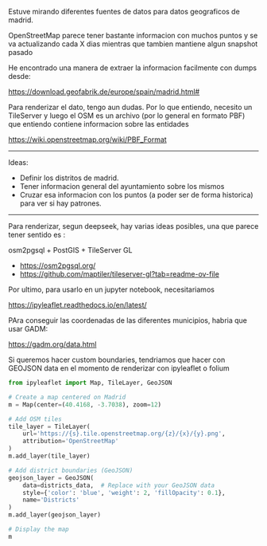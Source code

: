 Estuve mirando diferentes fuentes de datos para datos geograficos de madrid.

OpenStreetMap parece tener bastante informacion con muchos puntos y se va actualizando cada X dias mientras que tambien mantiene algun snapshot pasado

He encontrado una manera de extraer la informacion facilmente con dumps desde:

https://download.geofabrik.de/europe/spain/madrid.html#


Para renderizar el dato, tengo aun dudas. Por lo que entiendo, necesito un TileServer y luego el OSM es un archivo (por lo general en formato PBF) que entiendo contiene informacion sobre las entidades

https://wiki.openstreetmap.org/wiki/PBF_Format

---------------

Ideas:

* Definir los distritos de madrid.
* Tener informacion general del ayuntamiento sobre los mismos
* Cruzar esa informacion con los puntos (a poder ser de forma historica) para ver si hay patrones.


---------------

Para renderizar, segun deepseek, hay varias ideas posibles, una que parece tener sentido es :

osm2pgsql + PostGIS + TileServer GL


* https://osm2pgsql.org/
* https://github.com/maptiler/tileserver-gl?tab=readme-ov-file

Por ultimo, para usarlo en un jupyter notebook, necesitariamos

https://ipyleaflet.readthedocs.io/en/latest/

PAra conseguir las coordenadas de las diferentes municipios, habria que usar GADM:

https://gadm.org/data.html

Si queremos hacer custom boundaries, tendriamos que hacer con GEOJSON data en el momento de
renderizar con ipyleaflet o folium

```python
from ipyleaflet import Map, TileLayer, GeoJSON

# Create a map centered on Madrid
m = Map(center=(40.4168, -3.7038), zoom=12)

# Add OSM tiles
tile_layer = TileLayer(
    url='https://{s}.tile.openstreetmap.org/{z}/{x}/{y}.png',
    attribution='OpenStreetMap'
)
m.add_layer(tile_layer)

# Add district boundaries (GeoJSON)
geojson_layer = GeoJSON(
    data=districts_data,  # Replace with your GeoJSON data
    style={'color': 'blue', 'weight': 2, 'fillOpacity': 0.1},
    name='Districts'
)
m.add_layer(geojson_layer)

# Display the map
m
```